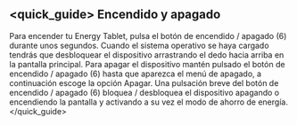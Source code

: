 ## <quick_guide> Encendido y apagado

Para encender tu Energy Tablet, pulsa el botón de encendido / apagado (6) durante unos segundos. Cuando el sistema operativo se haya cargado tendrás que desbloquear el dispositivo arrastrando el dedo hacia arriba en la pantalla principal. Para apagar el dispositivo mantén pulsado el botón de encendido / apagado (6) hasta que aparezca el menú de apagado, a continuación escoge la opción Apagar. Una pulsación breve del botón de encendido / apagado (6) bloquea / desbloquea el dispositivo apagando o encendiendo la pantalla y activando a su vez el modo de ahorro de energía.
</quick_guide>
 

